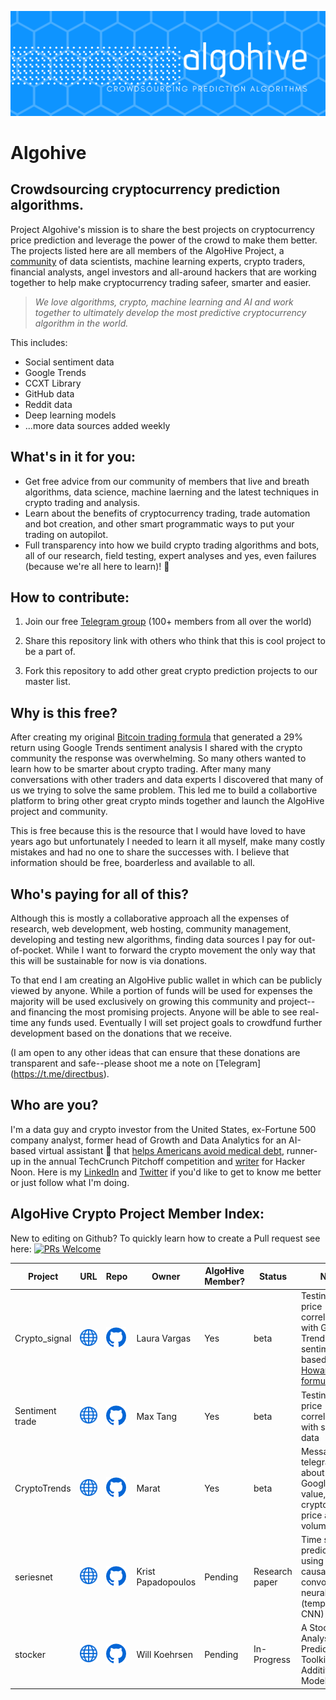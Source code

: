 [![alt text](algohive_header.png)](https://github.com/marchowardbegins/algohive)
# Algohive
## Crowdsourcing cryptocurrency prediction algorithms.
Project Algohive's mission is to share the best projects on cryptocurrency price prediction and leverage the power of the crowd to make them better. The projects listed here are all members of the AlgoHive Project, a [community](https://algohive.com/) of data scientists, machine learning experts, crypto traders, financial analysts, angel investors and all-around hackers that are working together to help make cryptocurrency trading safeer, smarter and easier.

> *We love algorithms, crypto, machine learning and AI and work together to ultimately develop the most predictive cryptocurrency algorithm in the world.*

This includes:

* Social sentiment data
* Google Trends
* CCXT Library
* GitHub data
* Reddit data
* Deep learning models
* ...more data sources added weekly

## What's in it for you:

- Get free advice from our community of members that live and breath algorithms, data science, machine laerning and the latest techniques in crypto trading and analysis.
- Learn about the benefits of cryptocurrency trading, trade automation and bot creation, and other smart programmatic ways to put your trading on autopilot.
- Full transparency into how we build crypto trading algorithms and bots, all of our research, field testing, expert analyses and yes, even failures (because we're all here to learn)! 🚀

## How to contribute:
1) Join our free [Telegram group](https://t.me/algohive) (100+ members from all over the world)

2) Share this repository link with others who think that this is cool project to be a part of.

3) Fork this repository to add other great crypto prediction projects to our master list.

## Why is this free?
After creating my original [Bitcoin trading formula](https://hackernoon.com/how-i-created-a-bitcoin-trading-algorithm-with-a-29-return-rate-using-sentiment-analysis-b0db0e777f4) that generated a 29% return using Google Trends sentiment analysis I shared  with the crypto community the response was overwhelming. So many others wanted to learn how to be smarter about crypto trading. After many many conversations with other traders and data experts I discovered that many of us we trying to solve the same problem. This led me to build a collabortive platform to bring other great crypto minds together and launch the AlgoHive project and community.

This is free because this is the resource that I would have loved to have years ago but unfortunately I needed to learn it all myself, make many costly mistakes and had no one to share the successes with. I believe that information should be free, boarderless and available to all.

## Who's paying for all of this?
Although this is mostly a collaborative approach all the expenses of research, web development, web hosting, community management, developing and testing new algorithms, finding data sources I pay for out-of-pocket. While I want to forward the crypto movement the only way that this will be sustainable for now is via donations.

To that end I am creating an AlgoHive public wallet in which can be publicly viewed by anyone. While a portion of funds will be used for expenses the majority will be used exclusively on growing this community and project--and financing the most promising projects. Anyone will be able to see real-time any funds used. Eventually I will set project goals to crowdfund further development based on the donations that we receive. 

(I am open to any other ideas that can ensure that these donations are transparent and safe--please shoot me a note on [Telegram] (https://t.me/directbus).

## Who are you?
I'm a data guy and crypto investor from the United States, ex-Fortune 500 company analyst, former head of Growth and Data Analytics for an AI-based virtual assistant 🤖 that [helps Americans avoid medical debt](https://miamiherald.com/news/business/biz-monday/article142123609.html), runner-up in the annual TechCrunch Pitchoff competition and [writer](https://hackernoon.com/@marcbegins) for Hacker Noon. Here is my [LinkedIn](https://www.linkedin.com/in/marc-howard-870524115/) and [Twitter](https://www.linkedin.com/in/marc-howard-870524115/) if you'd like to get to know me better or just follow what I'm doing.

## AlgoHive Crypto Project Member Index:
New to editing on Github? To quickly learn how to create a Pull request see here: [![PRs Welcome](https://img.shields.io/badge/PRs-welcome-brightgreen.svg?style=flat-square)](http://makeapullrequest.com)

| Project         | URL                       | Repo                                                                       | Owner        | AlgoHive Member? | Status | Notes                                                                                                                                                                                                                       |   |   |
|-----------------|---------------------------|----------------------------------------------------------------------------|--------------|------------------|--------|-----------------------------------------------------------------------------------------------------------------------------------------------------------------------------------------------------------------------------|---|---|
| Crypto_signal   | [![alt text](web.png)](#) | [![alt text](github.png)](https://github.com/lauramayol/crypto_signal)     | Laura Vargas | Yes              | beta   | Testing Bitcoin price correlation with Google Trends sentiment based on [Marc Howards formula](https://hackernoon.com/how-i-created-a-bitcoin-trading-algorithm-with-a-29-return-rate-using-sentiment-analysis-b0db0e777f4) |   |   |
| Sentiment trade | [![alt text](web.png)](#) | [![alt text](github.png)](https://github.com/tw7613781/sentiment_trade)    | Max Tang     | Yes              | beta   | Testing Bitcoin price correlation with sentiment data                                                                                                                                                                       |   |   |
| CryptoTrends    | [![alt text](web.png)](#) | [![alt text](github.png)](https://github.com/Garafutdinov102/CryptoTrends) | Marat        | Yes              | beta   | Message from telegram bot about change Google Trends value, cryptocurrency price and volume trading                                                                                                                                                               |   |   |
| seriesnet    | [![alt text](web.png)](#) | [![alt text](github.png)](https://github.com/kristpapadopoulos/seriesnet) | Krist Papadopoulos        | Pending              | Research paper   | Time series prediction using dilated causal convolutional neural nets (temporal CNN)                                      |   |   |
| stocker    | [![alt text](web.png)](#) | [![alt text](github.png)](https://github.com/WillKoehrsen/Data-Analysis/tree/master/stocker) | Will Koehrsen        | Pending              | In-Progress   | A Stock Analysis and Prediction Toolkit using Additive Models                                     |   |   |
